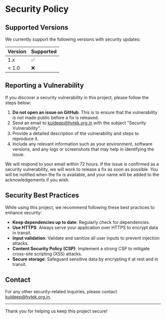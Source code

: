 # Security Policy

## Supported Versions

We currently support the following versions with security updates:

| Version | Supported          |
| ------- | ------------------ |
| 1.x     | :white_check_mark: |
| < 1.0   | :x:                |

## Reporting a Vulnerability

If you discover a security vulnerability in this project, please follow the steps below:

1. **Do not open an issue on GitHub**. This is to ensure that the vulnerability is not made public before a fix is released.
2. Send an email to [kuldeep@hytek.org.in](mailto:kuldeep@hytek.org.in) with the subject "Security Vulnerability".
3. Provide a detailed description of the vulnerability and steps to reproduce it.
4. Include any relevant information such as your environment, software versions, and any logs or screenshots that may help in identifying the issue.

We will respond to your email within 72 hours. If the issue is confirmed as a security vulnerability, we will work to release a fix as soon as possible. You will be notified when the fix is available, and your name will be added to the acknowledgements if you wish.

## Security Best Practices

While using this project, we recommend following these best practices to enhance security:

- **Keep dependencies up to date**: Regularly check for dependencies.
- **Use HTTPS**: Always serve your application over HTTPS to encrypt data in transit.
- **Input validation**: Validate and sanitize all user inputs to prevent injection attacks.
- **Content Security Policy (CSP)**: Implement a strong CSP to mitigate cross-site scripting (XSS) attacks.
- **Secure storage**: Safeguard sensitive data by encrypting it at rest and in transit.

## Contact

For any other security-related inquiries, please contact [kuldeep@hytek.org.in](mailto:kuldeep@hytek.org.in).

---

Thank you for helping us keep this project secure!
